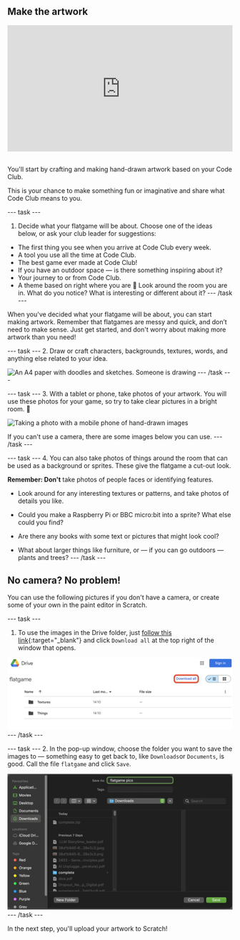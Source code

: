 ## Make the artwork

<html>
<div style="position: relative; overflow: hidden; padding-top: 56.25%;">
<iframe style="position: absolute; top: 0; left: 0; right: 0; width: 100%; height: 100%; border: none;" src="https://www.youtube.com/embed/D0fkT2GK1ao?rel=0&cc_load_policy=1" allowfullscreen allow="accelerometer; autoplay; clipboard-write; encrypted-media; gyroscope; picture-in-picture; web-share">
</iframe>
</div><br>
</html>

You'll start by crafting and making hand-drawn artwork based on your Code Club.

This is your chance to make something fun or imaginative and share what Code Club means to you.


--- task ---
1. Decide what your flatgame will be about. Choose one of the ideas below, or ask your club leader for suggestions:

- The first thing you see when you arrive at Code Club every week.
- A tool you use all the time at Code Club.
- The best game ever made at Code Club!
- If you have an outdoor space — is there something inspiring about it? 
- Your journey to or from Code Club.
- A theme based on right where you are 👀 Look around the room you are in. What do you notice? What is interesting or different about it? 
--- /task ---

When you've decided what your flatgame will be about, you can start making artwork. Remember that flatgames are messy and quick, and don’t need to make sense. Just get started, and don't worry about making more artwork than you need!

--- task ---
2. Draw or craft characters, backgrounds, textures, words, and anything else related to your idea. 

![An A4 paper with doodles and sketches. Someone is drawing](images/drawing.png)
--- /task ---

--- task ---
3. With a tablet or phone, take photos of your artwork. You will use these photos for your game, so try to take clear pictures in a bright room. 📸

![Taking a photo with a mobile phone of hand-drawn images](images/photo.png)

If you can't use a camera, there are some images below you can use.
--- /task ---

--- task ---
4. You can also take photos of things around the room that can be used as a background or sprites. These give the flatgame a cut-out look.

**Remember: Don't** take photos of people faces or identifying features.

- Look around for any interesting textures or patterns, and take photos of details you like. 

- Could you make a Raspberry Pi or BBC micro:bit into a sprite? What else could you find?

- Are there any books with some text or pictures that might look cool?

- What about larger things like furniture, or — if you can go outdoors — plants and trees?
--- /task ---

## No camera? No problem!

You can use the following pictures if you don't have a camera, or create some of your own in the paint editor in Scratch.

--- task ---
1. To use the images in the Drive folder, just [follow this link](https://drive.google.com/drive/folders/1zZ06mkskqer21uXyxuO8Hht9szpn9cYc){:target="_blank"} and click `Download all` at the top right of the window that opens.

![Google Drive folder named 'flatgame' with two subfolders, 'Textures' and 'Things', and a 'Download all' button.](images/downloadall.png)
--- /task ---

--- task ---
2. In the pop-up window, choose the folder you want to save the images to — something easy to get back to, like `Downloads`or `Documents`, is good. Call the file `flatgame` and click `Save`.

![Save dialogue window on macOS showing the filename 'grass' being entered, with the Downloads folder selected as the destination.](images/popupsave.png)
--- /task ---

In the next step, you'll upload your artwork to Scratch!
